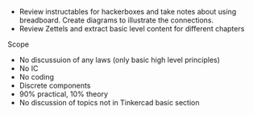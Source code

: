 - Review instructables for hackerboxes and take notes about using breadboard. Create diagrams to illustrate the connections.
- Review Zettels and extract basic level content for different chapters

Scope

- No discussuion of any laws (only basic high level principles)
- No IC
- No coding
- Discrete components
- 90% practical, 10% theory
- No discussion of topics not in Tinkercad basic section
